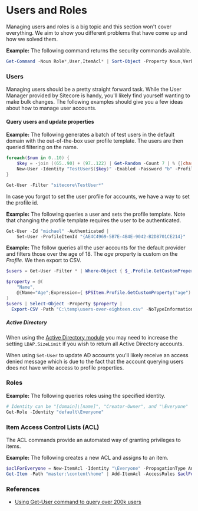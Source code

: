 # Users and Roles

Managing users and roles is a big topic and this section won't cover everything. We aim to show you different problems that have come up and how we solved them.

**Example:** The following command returns the security commands available.
```powershell
Get-Command -Noun Role*,User,ItemAcl* | Sort-Object -Property Noun,Verb
```

### Users

Managing users should be a pretty straight forward task. While the User Manager provided by Sitecore is handy, you'll likely find yourself wanting to make bulk changes. The following examples should give you a few ideas about how to manage user accounts.

#### Query users and update properties

**Example:** The following generates a batch of test users in the default domain with the out-of-the-box user profile template. The users are then queried filtering on the name.

```powershell
foreach($num in 0..10) {
    $key = -join ((65..90) + (97..122) | Get-Random -Count 7 | % {[char]$_})  
    New-User -Identity "TestUser$($key)" -Enabled -Password "b" -ProfileItemId "{AE4C4969-5B7E-4B4E-9042-B2D8701CE214}" | Out-Null
}

Get-User -Filter "sitecore\TestUser*"
```

In case you forgot to set the user profile for accounts, we have a way to set the profile id.

**Example:** The following queries a user and sets the profile template. Note that changing the profile template requires the user to be authenticated.

```powershell
Get-User -Id "michael" -Authenticated | 
    Set-User -ProfileItemId "{AE4C4969-5B7E-4B4E-9042-B2D8701CE214}"
```

**Example:** The follow queries all the user accounts for the default provider and filters those over the age of 18. The *age* property is custom on the *Profile*. We then export to CSV.

```powershell
$users = Get-User -Filter * | Where-Object { $_.Profile.GetCustomProperty("age") -gt 18 } 

$property = @(
    "Name",
    @{Name="Age";Expression={ $PSItem.Profile.GetCustomProperty("age") }}
)
$users | Select-Object -Property $property | 
  Export-CSV -Path "C:\temp\users-over-eighteen.csv" -NoTypeInformation
```

##### Active Directory 

When using the [Active Directory module][2] you may need to increase the setting `LDAP.SizeLimit` if you wish to return all Active Directory accounts. 

When using `Set-User` to update AD accounts you'll likely receive an access denied message which is due to the fact that the account querying users does not have write access to profile properties.

### Roles

**Example:** The following queries roles using the specified identity.
```powershell
# Identity can be "[domain]\[name]", "Creator-Owner", and "\Everyone"
Get-Role -Identity "default\Everyone"
```

### Item Access Control Lists (ACL)

The ACL commands provide an automated way of granting privileges to items.

**Example:** The following creates a new ACL and assigns to an item.
```powershell
$aclForEveryone = New-ItemAcl -Identity "\Everyone" -PropagationType Any -SecurityPermission DenyInheritance -AccessRight *
Get-Item -Path "master:\content\home" | Add-ItemAcl -AccessRules $aclForEveryone -PassThru
```

### References

* [Using Get-User command to query over 200k users][1]

[1]: http://stackoverflow.com/questions/34982451/sitecore-powershell-get-user-command/34994302#34994302
[2]: https://dev.sitecore.net/Downloads/Active_Directory/
